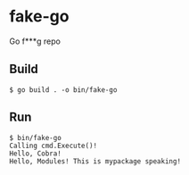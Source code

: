 # fake-go
Go f***g repo

## Build
```
$ go build . -o bin/fake-go
```

## Run
```
$ bin/fake-go
Calling cmd.Execute()!
Hello, Cobra!
Hello, Modules! This is mypackage speaking!
```